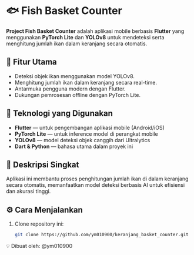 # 🐟 Fish Basket Counter

**Project Fish Basket Counter** adalah aplikasi mobile berbasis **Flutter** yang menggunakan **PyTorch Lite** dan **YOLOv8** untuk mendeteksi serta menghitung jumlah ikan dalam keranjang secara otomatis.

## 🚀 Fitur Utama
- Deteksi objek ikan menggunakan model YOLOv8.
- Menghitung jumlah ikan dalam keranjang secara real-time.
- Antarmuka pengguna modern dengan Flutter.
- Dukungan pemrosesan offline dengan PyTorch Lite.

## 🧠 Teknologi yang Digunakan
- **Flutter** — untuk pengembangan aplikasi mobile (Android/iOS)
- **PyTorch Lite** — untuk inference model di perangkat mobile
- **YOLOv8** — model deteksi objek canggih dari Ultralytics
- **Dart & Python** — bahasa utama dalam proyek ini

## 📱 Deskripsi Singkat
Aplikasi ini membantu proses penghitungan jumlah ikan di dalam keranjang secara otomatis, memanfaatkan model deteksi berbasis AI untuk efisiensi dan akurasi tinggi.

## ⚙️ Cara Menjalankan
1. Clone repository ini:
   ```bash
   git clone https://github.com/ym010900/keranjang_basket_counter.git
   
💡 Dibuat oleh: @ym010900
